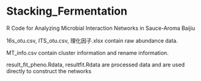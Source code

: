 # Stacking_Fermentation

R Code for Analyzing Microbial Interaction Networks in Sauce-Aroma Baijiu


16s_otu.csv, ITS_otu.csv, 理化因子.xlsx contain raw abundance data.


MT_info.csv contain cluster information and rename information.


result_fit_pheno.Rdata, resultfit.Rdata are processed data and are used directly to construct the networks
